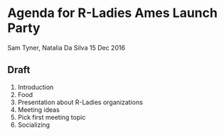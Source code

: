 Agenda for R-Ladies Ames Launch Party
================
Sam Tyner, Natalia Da Silva
15 Dec 2016

Draft
-----

1.  Introduction
2.  Food
3.  Presentation about R-Ladies organizations
4.  Meeting ideas
5.  Pick first meeting topic
6.  Socializing
